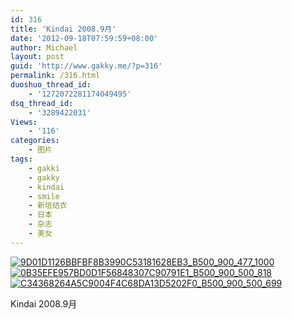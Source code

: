 ```yaml
---
id: 316
title: 'Kindai 2008.9月'
date: '2012-09-18T07:59:59+08:00'
author: Michael
layout: post
guid: 'http://www.gakky.me/?p=316'
permalink: /316.html
duoshuo_thread_id:
    - '1272072281174049495'
dsq_thread_id:
    - '3289422031'
Views:
    - '116'
categories:
    - 图片
tags:
    - gakki
    - gakky
    - kindai
    - smile
    - 新垣结衣
    - 日本
    - 杂志
    - 美女
---
```


[![9D01D1126BBFBF8B3990C53181628EB3_B500_900_477_1000](http://www.yui-aragaki.org/wp-content/uploads/img/9D01D1126BBFBF8B3990C53181628EB3_B500_900_477_1000.jpeg)](http://www.yui-aragaki.org/wp-content/uploads/img/9D01D1126BBFBF8B3990C53181628EB3_B1280_1280_477_1000.jpeg) [![0B35EFE957BD0D1F56848307C90791E1_B500_900_500_818](http://www.yui-aragaki.org/wp-content/uploads/img/0B35EFE957BD0D1F56848307C90791E1_B500_900_500_818.jpeg)](http://www.yui-aragaki.org/wp-content/uploads/img/0B35EFE957BD0D1F56848307C90791E1_B1280_1280_611_1000.jpeg) [![C34368264A5C9004F4C68DA13D5202F0_B500_900_500_699](http://www.yui-aragaki.org/wp-content/uploads/img/C34368264A5C9004F4C68DA13D5202F0_B500_900_500_699.jpeg)](http://www.yui-aragaki.org/wp-content/uploads/img/C34368264A5C9004F4C68DA13D5202F0_B1280_1280_643_900.jpeg)

Kindai 2008.9月